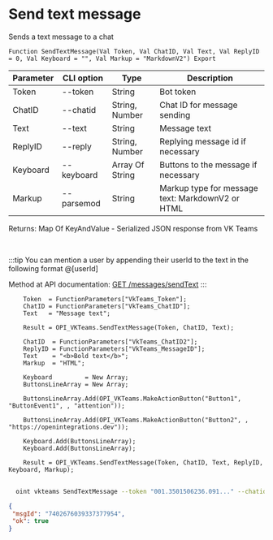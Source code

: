 ﻿---
sidebar_position: 1
---

# Send text message
 Sends a text message to a chat



`Function SendTextMessage(Val Token, Val ChatID, Val Text, Val ReplyID = 0, Val Keyboard = "", Val Markup = "MarkdownV2") Export`

  | Parameter | CLI option | Type | Description |
  |-|-|-|-|
  | Token | --token | String | Bot token |
  | ChatID | --chatid | String, Number | Chat ID for message sending |
  | Text | --text | String | Message text |
  | ReplyID | --reply | String, Number | Replying message id if necessary |
  | Keyboard | --keyboard | Array Of String | Buttons to the message if necessary |
  | Markup | --parsemod | String | Markup type for message text: MarkdownV2 or HTML |

  
  Returns:  Map Of KeyAndValue - Serialized JSON response from VK Teams

<br/>

:::tip
You can mention a user by appending their userId to the text in the following format @[userId]

 Method at API documentation: [GET /messages/sendText](https://teams.vk.com/botapi/#/messages/get_messages_sendText)
:::
<br/>


```bsl title="Code example"
    Token  = FunctionParameters["VkTeams_Token"];
    ChatID = FunctionParameters["VkTeams_ChatID"];
    Text   = "Message text";

    Result = OPI_VKTeams.SendTextMessage(Token, ChatID, Text);

    ChatID  = FunctionParameters["VkTeams_ChatID2"];
    ReplyID = FunctionParameters["VkTeams_MessageID"];
    Text    = "<b>Bold text</b>";
    Markup  = "HTML";

    Keyboard         = New Array;
    ButtonsLineArray = New Array;

    ButtonsLineArray.Add(OPI_VKTeams.MakeActionButton("Button1", "ButtonEvent1", , "attention"));

    ButtonsLineArray.Add(OPI_VKTeams.MakeActionButton("Button2", , "https://openintegrations.dev"));

    Keyboard.Add(ButtonsLineArray);
    Keyboard.Add(ButtonsLineArray);

    Result = OPI_VKTeams.SendTextMessage(Token, ChatID, Text, ReplyID, Keyboard, Markup);
```



```sh title="CLI command example"
    
  oint vkteams SendTextMessage --token "001.3501506236.091..." --chatid "689203963@chat.agent" --text "<b>Bold text</b>" --reply "7402287649739767956" --keyboard %keyboard% --parsemod "HTML"

```

```json title="Result"
{
 "msgId": "7402676039337377954",
 "ok": true
}
```

